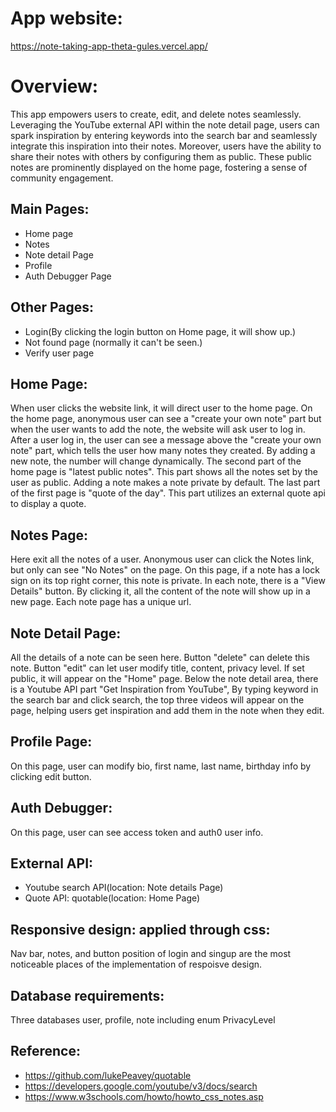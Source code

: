 # App website:  
https://note-taking-app-theta-gules.vercel.app/

# Overview:  
This app empowers users to create, edit, and delete notes seamlessly. Leveraging the YouTube external API within the note detail page, users can spark inspiration by entering keywords into the search bar and seamlessly integrate this inspiration into their notes. Moreover, users have the ability to share their notes with others by configuring them as public. These public notes are prominently displayed on the home page, fostering a sense of community engagement.

## Main Pages:  
- Home page  
- Notes  
- Note detail Page  
- Profile  
- Auth Debugger Page  

## Other Pages:  
- Login(By clicking the login button on Home page, it will show up.)
- Not found page (normally it can't be seen.)
- Verify user page

## Home Page:  
When user clicks the website link, it will direct user to the home page.
On the home page, anonymous user can see a "create your own note" part but when the user
wants to add the note, the website will ask user to log in. After a user log in, the user can see a message above the "create your own note" part, which tells the user how many notes they created. By adding a new note, the number will change dynamically.
The second part of the home page is "latest public notes". This part shows all the notes set by the user as public. Adding a note makes a note private by default.
The last part of the first page is "quote of the day". This part utilizes an external quote api to display a quote.  

## Notes Page:  
Here exit all the notes of a user. Anonymous user can click the Notes link, but only can see "No Notes" on the page. On this page, if a note has a lock sign on its top right corner, this note is private. In each note, there is a "View Details" button. By clicking it, all the content of the note will show up in a new page. Each note page has a unique url.

## Note Detail Page:  
All the details of a note can be seen here. Button "delete" can delete this note. Button "edit" can let user modify title, content, privacy level. If set public, it will appear on the "Home" page. Below the note detail area, there is a Youtube API part "Get Inspiration from YouTube", By typing keyword in the search bar and click search, the top three videos will appear on the page, helping users get inspiration and add them in the note when they edit.

## Profile Page:  
On this page, user can modify bio, first name, last name, birthday info by clicking edit button.

## Auth Debugger:  
On this page, user can see access token and auth0 user info.

## External API:  
- Youtube search API(location: Note details Page)  
- Quote API: quotable(location: Home Page)

## Responsive design: applied through css:  
Nav bar, notes, and button position of login and singup are
the most noticeable places of the implementation of respoisve design.

## Database requirements:  
Three databases user, profile, note including enum PrivacyLevel

## Reference:  
- https://github.com/lukePeavey/quotable  
- https://developers.google.com/youtube/v3/docs/search  
- https://www.w3schools.com/howto/howto_css_notes.asp  

